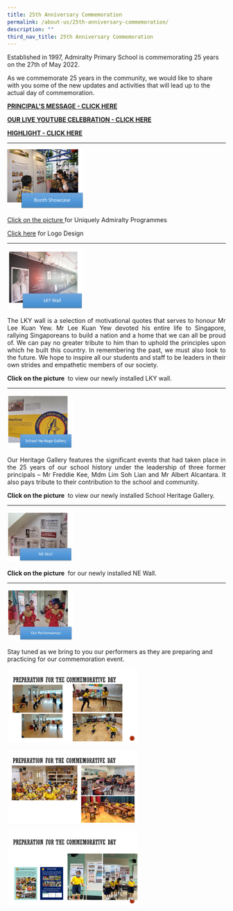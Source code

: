 ```yaml
---
title: 25th Anniversary Commemoration
permalink: /about-us/25th-anniversary-commemoration/
description: ""
third_nav_title: 25th Anniversary Commemoration
---
```

Established in 1997, Admiralty Primary School is commemorating 25 years on the 27th of May 2022.

As we commemorate 25 years in the community, we would like to share with you some of the new updates and activities that will lead up to the actual day of commemoration. 


[**PRINCIPAL'S MESSAGE - CLICK HERE**](/files/P%20-%2025th%20anniversary%20speech.pdf)

[**OUR LIVE YOUTUBE CELEBRATION - CLICK HERE**](https://youtu.be/_WxshQWsqlQ)

[**HIGHLIGHT - CLICK HERE**](https://drive.google.com/file/d/1NCwbRpthqA_qpyMT5ojxgBmgVLj40vLK/view?usp=sharing)

***

<a href="/about-us/25th-anniversary-commemoration/booth-showcase/">
<img src="/images/booth%20showcase.png" style="width:35%"></a>
	
	
[Click on the picture ](/about-us/25th-anniversary-commemoration/booth-showcase/)for Uniquely Admiralty Programmes
	
[Click here](https://drive.google.com/file/d/1vdygqwFRX-i99LJGhRtfDyVmUGoIhd1E/view?usp=sharing) for Logo Design
	
	

***

<a href="https://drive.google.com/file/d/11MXvKUqZLasxRyyK26zXnQ-ea5D7aDjN/view">
	<img src="/images/LKY.jpg" style="width:35%" ></a>
	
<div style="text-align: justify;"><p>The LKY wall is a selection of motivational quotes that serves to honour Mr Lee Kuan Yew. Mr Lee Kuan Yew devoted his entire life to Singapore, rallying Singaporeans to build a nation and a home that we can all be proud of. We can pay no greater tribute to him than to uphold the principles upon which he built this country. In remembering the past, we must also look to the future. We hope to inspire all our students and staff to be leaders in their own strides and empathetic members of our society.</p>
	
<p><b>Click on the picture </b> to view our newly installed LKY wall.</p>
</div>

***

<div>
<a href="https://drive.google.com/file/d/1ZhC-gBGOpQg829Vv_5XYNDr_q5einhXl/view">
	<img src="/images/SHG.jpg" style="width:30%"></a>


<div style="text-align: justify;"><p>Our Heritage Gallery features the significant events that had taken place in the 25 years of our school history under the leadership of three former principals – Mr Freddie Kee, Mdm Lim Soh Lian and Mr Albert Alcantara. It also pays tribute to their contribution to the school and community.</p>
	
<p><b>Click on the picture </b> to view our newly installed School Heritage Gallery.</p>
</div>

***
	
<div>

<a href="https://drive.google.com/file/d/1dcaFZjTV5Oakb4SLIQEBUj4Iyh0WMNR1/view?usp=sharing">
	<img src="/images/NE.jpg" style="width:30%"></a>
	
<p><b>Click on the picture </b> for our newly installed NE Wall.</p>
</div>
	
***
	
<div>
<img src="/images/Performances.jpg" 
     style="width:30%">
	
Stay tuned as we bring to you our performers as they are preparing and practicing for our commemoration event.
	
<img src="/images/Slide3-1.jpg" 
     style="width:60%">

<img src="/images/Slide4.jpg" 
     style="width:60%">
	
<img src="/images/Slide5.jpg" 
     style="width:60%">